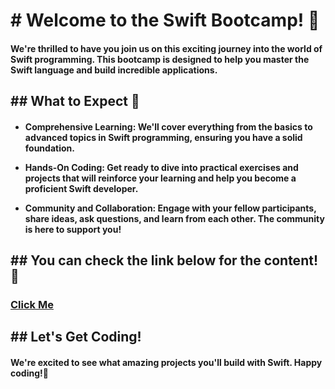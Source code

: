 <h1> # Welcome to the Swift Bootcamp! 🚀 </h1>

<h4>
 We're thrilled to have you join us on this exciting journey into the world of Swift programming. This bootcamp is designed to help you master the Swift language and build incredible applications.
</h4>

<h2>
  ## What to Expect 🤔
</h2>

<h4>

- **Comprehensive Learning:** We'll cover everything from the basics to advanced topics in Swift programming, ensuring you have a solid foundation.

- **Hands-On Coding:** Get ready to dive into practical exercises and projects that will reinforce your learning and help you become a proficient Swift developer.

- **Community and Collaboration:** Engage with your fellow participants, share ideas, ask questions, and learn from each other. The community is here to support you!
</h4>

<h2>
  ## You can check the link below for the content!🔗
</h2>

<h3>
 <a href="https://www.w3schools.com/](https://docs.google.com/presentation/d/11xZOpp-TZzFns2ByBaLO2lNdIbDfOsAxfsAW2oaMOgQ/edit#slide=id.g289a32d1c5b_0_53)https://docs.google.com/presentation/d/11xZOpp-TZzFns2ByBaLO2lNdIbDfOsAxfsAW2oaMOgQ/edit#slide=id.g289a32d1c5b_0_53">Click Me</a>
</h3>

<h2>
 ## Let's Get Coding!
</h2>
<h4>
 We're excited to see what amazing projects you'll build with Swift. Happy coding!🤩
</h4>


